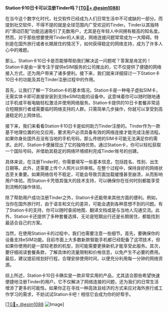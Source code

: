 **Station卡10日卡可以注册Tinder吗？[[TG💪+ @esim1088](https://t.me/s/esim1088)]**

在当今这个数字化时代，社交软件已经成为人们日常生活中不可或缺的一部分。而提到社交软件，不得不提的就是全球范围内广受欢迎的Tinder。Tinder以其独特的“滑动匹配”功能迅速吸引了无数用户，尤其是在年轻人中间拥有极高的知名度。然而，对于那些想要使用Tinder的人来说，网络连接问题常常成为一大障碍。特别是在国外旅行或者长期居住的情况下，如何获得稳定的网络支持，成为了许多人心中的难题。

那么，Station卡10日卡是否能够帮助我们解决这一问题呢？答案是肯定的！Station卡是由一家专注于提供eSIM服务的公司推出的，它不仅提供了便捷的网络接入方式，还为用户带来了诸多便利。接下来，我们就来详细探讨一下Station卡10日卡的功能及其在Tinder注册过程中的作用。

首先，让我们了解一下Station卡的基本情况。Station卡是一种电子虚拟SIM卡，无需实体卡即可直接安装到支持eSIM功能的设备中。这意味着你可以随时随地通过手机或平板电脑轻松激活并使用网络服务。Station卡提供的10日卡套餐非常适合短期旅行者或需要临时网络支持的人群。只需简单几步操作，你就可以享受到高速稳定的上网体验。

接下来，我们来看看Station卡10日卡是如何助力Tinder注册的。Tinder作为一款基于地理位置的社交应用，要求用户必须具备有效的网络连接才能完成注册流程。如果你身处国外且没有当地的手机号码，那么传统的SIM卡可能无法满足你的需求。此时，Station卡便展现出了它的独特优势。通过Station卡，你可以轻松获取一个国际号码，并借助其稳定的网络环境顺利完成Tinder账号的创建。

具体来说，在注册Tinder时，你需要填写一些基本信息，包括姓名、性别、出生日期等。此外，还需要上传个人照片以供审核。在整个过程中，保持良好的网络状态至关重要。如果网络信号不稳定，可能会导致页面加载缓慢甚至崩溃，从而影响用户体验。而Station卡凭借其强大的技术支持，可以确保你在任何时刻都能享受到流畅的操作体验。

除了帮助用户成功注册Tinder之外，Station卡还能带来其他方面的便利。例如，当你在国外旅行时，由于语言和文化的差异，可能会遇到各种意想不到的问题。有了Station卡的支持，你可以随时查阅地图、翻译文档或是与当地人沟通交流。此外，Station卡还提供了多种套餐选择，无论是短期出行还是长期居住，都能找到最适合自己的方案。

当然，在使用Station卡的过程中，我们也需要注意一些细节。首先，要确保你的设备支持eSIM功能。目前市面上大多数新款智能手机都已经配备了这项技术，但如果你使用的是一部较老款的机型，则可能需要更换新机才能享受此服务。其次，要仔细阅读套餐条款，了解具体的流量限制和价格信息，以免产生不必要的费用。最后，建议提前规划好行程，合理安排使用时间，以便充分利用每一分钟的网络资源。

综上所述，Station卡10日卡确实是一款非常实用的产品，尤其适合那些希望快速便捷地注册Tinder的用户。它不仅解决了网络连接的问题，还为我们的日常生活增添了更多的可能性。如果你正在寻找一种高效且经济的方式来应对海外旅行或工作学习的需求，不妨试试Station卡吧！相信它会成为你的好帮手。

[[TG💪+ @esim1088](https://t.me/s/esim1088) ![Image](https://i.postimg.cc/4NQfJmqS/Snipaste-2025-05-13-00-14-12.png)]